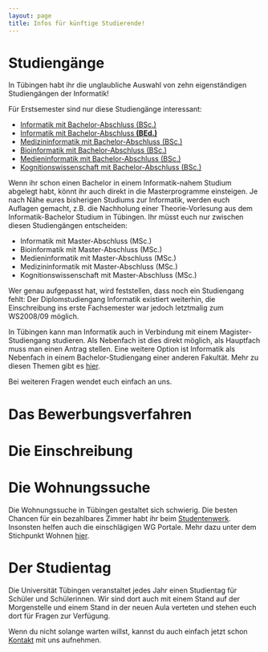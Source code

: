 ```yaml
---
layout: page
title: Infos für künftige Studierende!
---
```


# Studiengänge

In Tübingen habt ihr die unglaubliche Auswahl von zehn eigenständigen
Studiengängen der Informatik\!

Für Erstsemester sind nur diese Studiengänge interessant:


  * [Informatik mit Bachelor-Abschluss (BSc.)](infos/courses/info)
  * [Informatik mit Bachelor-Abschluss **(BEd.)**](infos/courses/edu)
  * [Medizininformatik mit Bachelor-Abschluss (BSc.)](infos/courses/medicine)
  * [Bioinformatik mit Bachelor-Abschluss (BSc.)](infos/courses/bioinfo)
  * [Medieninformatik mit Bachelor-Abschluss (BSc.)](infos/courses/medi)
  * [Kognitionswissenschaft mit Bachelor-Abschluss (BSc.)](infos/courses/kogni)


Wenn ihr schon einen Bachelor in einem Informatik-nahem Studium abgelegt
habt, könnt ihr auch direkt in die Masterprogramme einsteigen. Je nach
Nähe eures bisherigen Studiums zur Informatik, werden euch Auflagen
gemacht, z.B. die Nachholung einer Theorie-Vorlesung aus dem
Informatik-Bachelor Studium in Tübingen. Ihr müsst euch nur zwischen
diesen Studiengängen entscheiden:


  * Informatik mit Master-Abschluss (MSc.)
  * Bioinformatik mit Master-Abschluss (MSc.)
  * Medieninformatik mit Master-Abschluss (MSc.)
  * Medizininformatik mit Master-Abschluss (MSc.)
  * Kognitionswissenschaft mit Master-Abschluss (MSc.)


Wer genau aufgepasst hat, wird feststellen, dass noch ein Studiengang
fehlt: Der Diplomstudiengang Informatik existiert weiterhin, die
Einschreibung ins erste Fachsemester war jedoch letztmalig zum WS2008/09
möglich.

In Tübingen kann man Informatik auch in Verbindung mit einem
Magister-Studiengang studieren. Als Nebenfach ist dies direkt möglich,
als Hauptfach muss man einen Antrag stellen. Eine weitere Option ist
Informatik als Nebenfach in einem Bachelor-Studiengang einer anderen
Fakultät. Mehr zu diesen Themen gibt es
[hier](https://uni-tuebingen.de/fakultaeten/mathematisch-naturwissenschaftliche-fakultaet/fachbereiche/informatik/studium/studiengaenge/informatik/bachelor-nebenfach/).

Bei weiteren Fragen wendet euch einfach an uns.

# Das Bewerbungsverfahren

# Die Einschreibung

# Die Wohnungssuche

Die Wohnungssuche in Tübingen gestaltet sich schwierig. Die besten Chancen für ein bezahlbares Zimmer habt ihr beim [Studentenwerk](https://www.my-stuwe.de/). Insonsten helfen auch die einschlägigen WG Portale. Mehr dazu unter dem Stichpunkt Wohnen [hier](infos/anfi-faq).

# Der Studientag

Die Universität Tübingen veranstaltet jedes Jahr einen Studientag für Schüler und Schülerinnen. Wir sind dort auch mit einem Stand auf der Morgenstelle und einem Stand in der neuen Aula verteten und stehen euch dort für Fragen zur Verfügung.

Wenn du nicht solange warten willst, kannst du auch einfach jetzt schon [Kontakt](/kontakt) mit uns aufnehmen.
